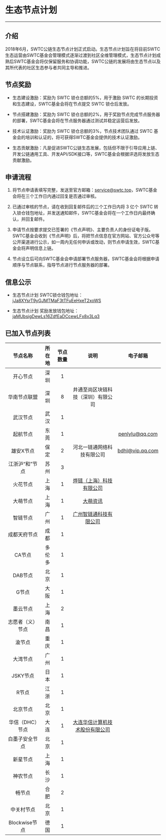# 生态节点计划

***

## 介绍

2018年6月，SWTC公链生态节点计划正式启动。生态节点计划旨在将目前SWTC生态运营由SWTC基金会管理模式逐渐过渡到社区全维管理模式，生态节点计划成熟后SWTC基金会将仅保留服务和协调功能，SWTC公链的发展将由生态节点以及其所代表的社区生态参与者共同主导和推进。

## 节点奖励

* 生态建设激励：奖励为 SWTC 锁仓总额的5%，用于激励 SWTC 的长期投资和生态建设，SWTC基金会将在节点提交 SWTC 锁仓后发放。

* 节点搭建激励：奖励为 SWTC 锁仓总额的2%，用于奖励节点完成节点服务器的部署，SWTC基金会将在节点服务器通过测试并稳定运营后发放。

* 技术认证激励：奖励为 SWTC 锁仓总额的3%，节点技术团队通过 SWTC 基金会的培训和认证的，将可获得SWTC基金会提供的技术认证激励。

* 生态贡献激励：凡是促进SWTC公链生态发展，包括但不限于引导应用上链、开发公链通用工具、开发API/SDK接口等，SWTC基金会根据评选将发放生态贡献激励。

## 申请流程

1. 将节点申请表填写完整，发送至官方邮箱：service@swtc.top，SWTC基金会将在三个工作日内通过回复是否通过审核。

2. 已通过审核的节点，请在收到回复邮件后的三个工作日内将 3 亿个 SWTC 转入锁仓钱包地址，并发送通知邮件，SWTC基金会将在一个工作日内最终确认，并回复邮件。

3. 申请节点按要求提交已签署的《节点声明》、主要负责人的身份证电子版。SWTC基金会收到《节点声明》后，将把节点信息在官方网站、官方公众号等公开渠道进行公示，如一周内无任何申诉或改动，则节点申请生效，SWTC基金会将声明信息上链。

4. 节点设立后可向SWTC基金会申请部署节点服务器，SWTC基金会将根据申请顺序与节点联系，指导节点进行节点服务器的部署。

## 信息公示

* 生态节点计划 SWTC锁仓钱包地址：[jJa8XYsrT9yGJMTMaF3tTFuEeHxeT2xoWS](http://state.jingtum.com/#!/wallet/jJa8XYsrT9yGJMTMaF3tTFuEeHxeT2xoWS)

* 生态节点计划 奖励发放钱包地址：[jaMUbsigDewLs16ZdfEaDCcewLFx8x3Lq3](http://state.jingtum.com/#!/wallet/jaMUbsigDewLs16ZdfEaDCcewLFx8x3Lq3)

## 已加入节点列表

节点名称|所在地|节点数量|说明|电子邮箱
:-:|:-:|:-:|:-:|:-:
开心节点|深圳|1||
华南节点联盟|深圳|8|井通至尚区块链科技（深圳）有限公司|
武汉节点|武汉|1||
起航节点|东莞|1||penlylu@qq.com
雄安X节点|保定|2|河北一链通网络科技有限公司|bdhl@vip.qq.com
江浙沪“和”节点|苏州|3||
火花节点|上海|1|[烨链（上海）科技有限公司](https://www.sparkchain.cn/)|
大萌节点|上海|1|[大萌资讯](https://www.damenginfo.com/)|
智链节点|广州|1|[广州智链通科技有限公司](http://www.56zlt.com/)|
成都天府节点|成都|1||
CA节点|多伦多|1||
DAB节点|北京|1||
G节点|大阪|1||
墨云节点|上海|2||
志愿者（义）节点|南昌|1||
渝节点|重庆|1||
大湾节点|广州|1||
JSKY节点|日本|1||
R节点|江浙|1||
北京节点|北京|1||
华信（DHC）节点|大连|1|[大连华信计算机技术股份有限公司](http://www.dhc.com.cn/)|
白墨子安全节点|北京|1||
新星节点|上海|1||
神农节点|长沙|1||
畅节点|合肥|2||
中关村节点|北京|1||
Blockwise节点|德国|1||